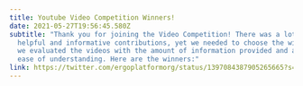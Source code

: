 ```yaml
---
title: Youtube Video Competition Winners!
date: 2021-05-27T19:56:45.580Z
subtitle: "Thank you for joining the Video Competition! There was a lot of
  helpful and informative contributions, yet we needed to choose the winners. So
  we evaluated the videos with the amount of information provided and also the
  ease of understanding. Here are the winners:"
link: https://twitter.com/ergoplatformorg/status/1397084387905265665?s=20
---
```

